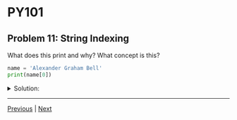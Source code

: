 # PY101
## Problem 11: String Indexing

What does this print and why? What concept is this?

```python
name = 'Alexander Graham Bell'
print(name[0])
```

<details>
<summary>Solution:</summary>

This will print the character `A` and it demonstrates accessing strings with indexing syntax.

</details>

---

[Previous](10.md) | [Next](12.md)
